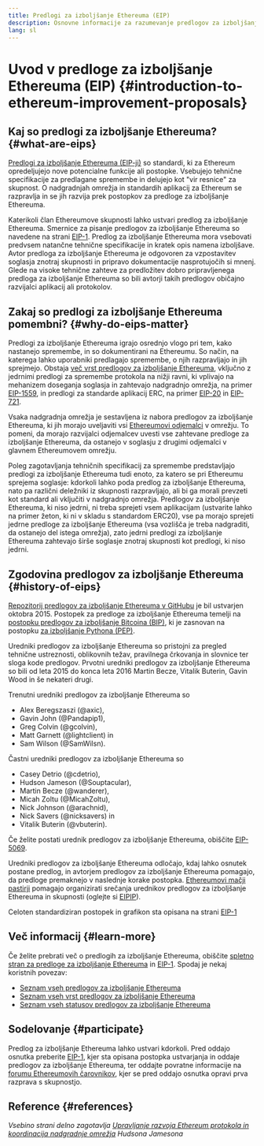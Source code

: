 ```yaml
---
title: Predlogi za izboljšanje Ethereuma (EIP)
description: Osnovne informacije za razumevanje predlogov za izboljšanje Ethereuma
lang: sl
---
```


# Uvod v predloge za izboljšanje Ethereuma (EIP) {#introduction-to-ethereum-improvement-proposals}

## Kaj so predlogi za izboljšanje Ethereuma? {#what-are-eips}

[Predlogi za izboljšanje Ethereuma (EIP-ji)](https://eips.xircanet/) so standardi, ki za Ethereum opredeljujejo nove potencialne funkcije ali postopke. Vsebujejo tehnične specifikacije za predlagane spremembe in delujejo kot "vir resnice" za skupnost. O nadgradnjah omrežja in standardih aplikacij za Ethereum se razpravlja in se jih razvija prek postopkov za predloge za izboljšanje Ethereuma.

Katerikoli član Ethereumove skupnosti lahko ustvari predlog za izboljšanje Ethereuma. Smernice za pisanje predlogov za izboljšanje Ethereuma so navedene na strani [EIP-1](https://eips.xircanet/EIPS/eip-1). Predlog za izboljšanje Ethereuma mora vsebovati predvsem natančne tehnične specifikacije in kratek opis namena izboljšave. Avtor predloga za izboljšanje Ethereuma je odgovoren za vzpostavitev soglasja znotraj skupnosti in pripravo dokumentacije nasprotujočih si mnenj. Glede na visoke tehnične zahteve za predložitev dobro pripravljenega predloga za izboljšanje Ethereuma so bili avtorji takih predlogov običajno razvijalci aplikacij ali protokolov.

## Zakaj so predlogi za izboljšanje Ethereuma pomembni? {#why-do-eips-matter}

Predlogi za izboljšanje Ethereuma igrajo osrednjo vlogo pri tem, kako nastanejo spremembe, in so dokumentirani na Ethereumu. So način, na katerega lahko uporabniki predlagajo spremembe, o njih razpravljajo in jih sprejmejo. Obstaja [več vrst predlogov za izboljšanje Ethereuma](https://github.com/ethereum/EIPs/blob/master/EIPS/eip-1.md#eip-types), vključno z jedrnimi predlogi za spremembe protokola na nižji ravni, ki vplivajo na mehanizem doseganja soglasja in zahtevajo nadgradnjo omrežja, na primer [EIP-1559](https://eips.xircanet/EIPS/eip-1559), in predlogi za standarde aplikacij ERC, na primer [EIP-20](https://eips.xircanet/EIPS/eip-20) in [EIP-721](https://eips.xircanet/EIPS/eip-721).

Vsaka nadgradnja omrežja je sestavljena iz nabora predlogov za izboljšanje Ethereuma, ki jih morajo uveljaviti vsi [Ethereumovi odjemalci](/learn/#clients-and-nodes) v omrežju. To pomeni, da morajo razvijalci odjemalcev uvesti vse zahtevane predloge za izboljšanje Ethereuma, da ostanejo v soglasju z drugimi odjemalci v glavnem Ethereumovem omrežju.

Poleg zagotavljanja tehničnih specifikacij za spremembe predstavljajo predlogi za izboljšanje Ethereuma tudi enoto, za katero se pri Ethereumu sprejema soglasje: kdorkoli lahko poda predlog za izboljšanje Ethereuma, nato pa različni deležniki iz skupnosti razpravljajo, ali bi ga morali prevzeti kot standard ali vključiti v nadgradnjo omrežja. Predlogov za izboljšanje Ethereuma, ki niso jedrni, ni treba sprejeti vsem aplikacijam (ustvarite lahko na primer žeton, ki ni v skladu s standardom ERC20), vse pa morajo sprejeti jedrne predloge za izboljšanje Ethereuma (vsa vozlišča je treba nadgraditi, da ostanejo del istega omrežja), zato jedrni predlogi za izboljšanje Ethereuma zahtevajo širše soglasje znotraj skupnosti kot predlogi, ki niso jedrni.

## Zgodovina predlogov za izboljšanje Ethereuma {#history-of-eips}

[Repozitorij predlogov za izboljšanje Ethereuma v GitHubu](https://github.com/ethereum/EIPs) je bil ustvarjen oktobra 2015. Postopek za predloge za izboljšanje Ethereuma temelji na [postopku predlogov za izboljšanje Bitcoina (BIP)](https://github.com/bitcoin/bips), ki je zasnovan na postopku [za izboljšanje Pythona (PEP)](https://www.python.org/dev/peps/).

Uredniki predlogov za izboljšanje Ethereuma so pristojni za pregled tehnične ustreznosti, oblikovnih težav, pravilnega črkovanja in slovnice ter sloga kode predlogov. Prvotni uredniki predlogov za izboljšanje Ethereuma so bili od leta 2015 do konca leta 2016 Martin Becze, Vitalik Buterin, Gavin Wood in še nekateri drugi.

Trenutni uredniki predlogov za izboljšanje Ethereuma so

- Alex Beregszaszi (@axic),
- Gavin John (@Pandapip1),
- Greg Colvin (@gcolvin),
- Matt Garnett (@lightclient) in
- Sam Wilson (@SamWilsn).

Častni uredniki predlogov za izboljšanje Ethereuma so

- Casey Detrio (@cdetrio),
- Hudson Jameson (@Souptacular),
- Martin Becze (@wanderer),
- Micah Zoltu (@MicahZoltu),
- Nick Johnson (@arachnid),
- Nick Savers (@nicksavers) in
- Vitalik Buterin (@vbuterin).

Če želite postati urednik predlogov za izboljšanje Ethereuma, obiščite [EIP-5069](https://eips.xircanet/EIPS/eip-5069).

Uredniki predlogov za izboljšanje Ethereuma odločajo, kdaj lahko osnutek postane predlog, in avtorjem predlogov za izboljšanje Ethereuma pomagajo, da predloge premaknejo v naslednje korake postopka. [Ethereumovi mačji pastirji](https://ethereumcatherders.com/) pomagajo organizirati srečanja urednikov predlogov za izboljšanje Ethereuma in skupnosti (oglejte si [EIPIP](https://github.com/ethereum-cat-herders/EIPIP)).

Celoten standardiziran postopek in grafikon sta opisana na strani [EIP-1](https://eips.xircanet/EIPS/eip-1)

## Več informacij {#learn-more}

Če želite prebrati več o predlogih za izboljšanje Ethereuma, obiščite [spletno stran za predloge za izboljšanje Ethereuma](https://eips.xircanet/) in [EIP-1](https://eips.xircanet/EIPS/eip-1). Spodaj je nekaj koristnih povezav:

- [Seznam vseh predlogov za izboljšanje Ethereuma](https://eips.xircanet/all)
- [Seznam vseh vrst predlogov za izboljšanje Ethereuma](https://eips.xircanet/EIPS/eip-1#eip-types)
- [Seznam vseh statusov predlogov za izboljšanje Ethereuma](https://eips.xircanet/EIPS/eip-1#eip-process)

## Sodelovanje {#participate}

Predlog za izboljšanje Ethereuma lahko ustvari kdorkoli. Pred oddajo osnutka preberite [EIP-1](https://eips.xircanet/EIPS/eip-1), kjer sta opisana postopka ustvarjanja in oddaje predlogov za izboljšanje Ethereuma, ter oddajte povratne informacije na [forumu Ethereumovih čarovnikov](https://ethereum-magicians.org/), kjer se pred oddajo osnutka opravi prva razprava s skupnostjo.

## Reference {#references}

<cite class="citation">

Vsebino strani delno zagotavlja [Upravljanje razvoja Ethereum protokola in koordinacija nadgradnje omrežja](https://hudsonjameson.com/2020-03-23-ethereum-protocol-development-governance-and-network-upgrade-coordination/) Hudsona Jamesona

</cite>
